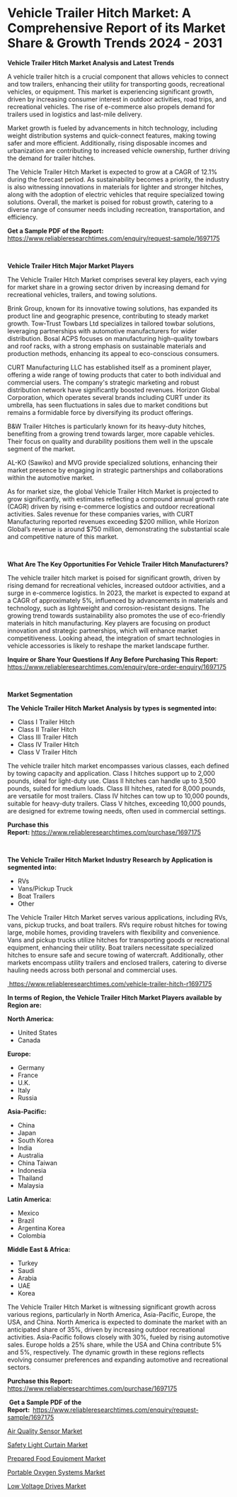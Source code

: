 <p><h1>Vehicle Trailer Hitch Market: A Comprehensive Report of its Market Share & Growth Trends 2024 - 2031</h1></p><p><strong>Vehicle Trailer Hitch Market Analysis and Latest Trends</strong></p>
<p><p>A vehicle trailer hitch is a crucial component that allows vehicles to connect and tow trailers, enhancing their utility for transporting goods, recreational vehicles, or equipment. This market is experiencing significant growth, driven by increasing consumer interest in outdoor activities, road trips, and recreational vehicles. The rise of e-commerce also propels demand for trailers used in logistics and last-mile delivery.</p><p>Market growth is fueled by advancements in hitch technology, including weight distribution systems and quick-connect features, making towing safer and more efficient. Additionally, rising disposable incomes and urbanization are contributing to increased vehicle ownership, further driving the demand for trailer hitches. </p><p>The Vehicle Trailer Hitch Market is expected to grow at a CAGR of 12.1% during the forecast period. As sustainability becomes a priority, the industry is also witnessing innovations in materials for lighter and stronger hitches, along with the adoption of electric vehicles that require specialized towing solutions. Overall, the market is poised for robust growth, catering to a diverse range of consumer needs including recreation, transportation, and efficiency.</p></p>
<p><strong>Get a Sample PDF of the Report:&nbsp;</strong> <a href="https://www.reliableresearchtimes.com/enquiry/request-sample/1697175?utm_campaign=1692&utm_medium=2&utm_source=Github&utm_content=ia&utm_term=20102024&utm_id=vehicle-trailer-hitch">https://www.reliableresearchtimes.com/enquiry/request-sample/1697175</a></p>
<p>&nbsp;</p>
<p><strong>Vehicle Trailer Hitch Major Market Players</strong></p>
<p><p>The Vehicle Trailer Hitch Market comprises several key players, each vying for market share in a growing sector driven by increasing demand for recreational vehicles, trailers, and towing solutions. </p><p>Brink Group, known for its innovative towing solutions, has expanded its product line and geographic presence, contributing to steady market growth. Tow-Trust Towbars Ltd specializes in tailored towbar solutions, leveraging partnerships with automotive manufacturers for wider distribution. Bosal ACPS focuses on manufacturing high-quality towbars and roof racks, with a strong emphasis on sustainable materials and production methods, enhancing its appeal to eco-conscious consumers.</p><p>CURT Manufacturing LLC has established itself as a prominent player, offering a wide range of towing products that cater to both individual and commercial users. The company's strategic marketing and robust distribution network have significantly boosted revenues. Horizon Global Corporation, which operates several brands including CURT under its umbrella, has seen fluctuations in sales due to market conditions but remains a formidable force by diversifying its product offerings.</p><p>B&W Trailer Hitches is particularly known for its heavy-duty hitches, benefiting from a growing trend towards larger, more capable vehicles. Their focus on quality and durability positions them well in the upscale segment of the market.</p><p>AL-KO (Sawiko) and MVG provide specialized solutions, enhancing their market presence by engaging in strategic partnerships and collaborations within the automotive market.</p><p>As for market size, the global Vehicle Trailer Hitch Market is projected to grow significantly, with estimates reflecting a compound annual growth rate (CAGR) driven by rising e-commerce logistics and outdoor recreational activities. Sales revenue for these companies varies, with CURT Manufacturing reported revenues exceeding $200 million, while Horizon Global’s revenue is around $750 million, demonstrating the substantial scale and competitive nature of this market.</p></p>
<p>&nbsp;</p>
<p><strong>What Are The Key Opportunities For Vehicle Trailer Hitch Manufacturers?</strong></p>
<p><p>The vehicle trailer hitch market is poised for significant growth, driven by rising demand for recreational vehicles, increased outdoor activities, and a surge in e-commerce logistics. In 2023, the market is expected to expand at a CAGR of approximately 5%, influenced by advancements in materials and technology, such as lightweight and corrosion-resistant designs. The growing trend towards sustainability also promotes the use of eco-friendly materials in hitch manufacturing. Key players are focusing on product innovation and strategic partnerships, which will enhance market competitiveness. Looking ahead, the integration of smart technologies in vehicle accessories is likely to reshape the market landscape further.</p></p>
<p><strong>Inquire or Share Your Questions If Any Before Purchasing This Report:</strong> <a href="https://www.reliableresearchtimes.com/enquiry/pre-order-enquiry/1697175?utm_campaign=1692&utm_medium=2&utm_source=Github&utm_content=ia&utm_term=20102024&utm_id=vehicle-trailer-hitch">https://www.reliableresearchtimes.com/enquiry/pre-order-enquiry/1697175</a></p>
<p>&nbsp;</p>
<p><strong>Market Segmentation</strong></p>
<p><strong>The Vehicle Trailer Hitch Market Analysis by types is segmented into:</strong></p>
<p><ul><li>Class I Trailer Hitch</li><li>Class II Trailer Hitch</li><li>Class III Trailer Hitch</li><li>Class IV Trailer Hitch</li><li>Class V Trailer Hitch</li></ul></p>
<p><p>The vehicle trailer hitch market encompasses various classes, each defined by towing capacity and application. Class I hitches support up to 2,000 pounds, ideal for light-duty use. Class II hitches can handle up to 3,500 pounds, suited for medium loads. Class III hitches, rated for 8,000 pounds, are versatile for most trailers. Class IV hitches can tow up to 10,000 pounds, suitable for heavy-duty trailers. Class V hitches, exceeding 10,000 pounds, are designed for extreme towing needs, often used in commercial settings.</p></p>
<p><strong>Purchase this Report:&nbsp;</strong><a href="https://www.reliableresearchtimes.com/purchase/1697175?utm_campaign=1692&utm_medium=2&utm_source=Github&utm_content=ia&utm_term=20102024&utm_id=vehicle-trailer-hitch">https://www.reliableresearchtimes.com/purchase/1697175</a></p>
<p>&nbsp;</p>
<p><strong>The Vehicle Trailer Hitch Market Industry Research by Application is segmented into:</strong></p>
<p><ul><li>RVs</li><li>Vans/Pickup Truck</li><li>Boat Trailers</li><li>Other</li></ul></p>
<p><p>The Vehicle Trailer Hitch Market serves various applications, including RVs, vans, pickup trucks, and boat trailers. RVs require robust hitches for towing large, mobile homes, providing travelers with flexibility and convenience. Vans and pickup trucks utilize hitches for transporting goods or recreational equipment, enhancing their utility. Boat trailers necessitate specialized hitches to ensure safe and secure towing of watercraft. Additionally, other markets encompass utility trailers and enclosed trailers, catering to diverse hauling needs across both personal and commercial uses.</p></p>
<p><a href="https://www.reliableresearchtimes.com/vehicle-trailer-hitch-r1697175?utm_campaign=1692&utm_medium=2&utm_source=Github&utm_content=ia&utm_term=20102024&utm_id=vehicle-trailer-hitch">&nbsp;https://www.reliableresearchtimes.com/vehicle-trailer-hitch-r1697175</a></p>
<p><strong>In terms of Region, the Vehicle Trailer Hitch Market Players available by Region are:</strong></p>
<p>
    <p> <strong> North America: </strong>
        <ul>
            <li>United States</li>
            <li>Canada</li>
        </ul>
        </p> 
    <p> <strong> Europe: </strong>
        <ul>
            <li>Germany</li>
            <li>France</li>
            <li>U.K.</li>
            <li>Italy</li>
            <li>Russia</li>
        </ul>
        </p> 
    <p> <strong> Asia-Pacific: </strong>
        <ul>
            <li>China</li>
            <li>Japan</li>
            <li>South Korea</li>
            <li>India</li>
            <li>Australia</li>
            <li>China Taiwan</li>
            <li>Indonesia</li>
            <li>Thailand</li>
            <li>Malaysia</li>
        </ul>
        </p> 
    <p> <strong> Latin America: </strong>
        <ul>
            <li>Mexico</li>
            <li>Brazil</li>
            <li>Argentina Korea</li>
            <li>Colombia</li>
        </ul>
        </p> 
    <p> <strong> Middle East & Africa: </strong>
        <ul>
            <li>Turkey</li>
            <li>Saudi</li>
            <li>Arabia</li>
            <li>UAE</li>
            <li>Korea</li>
        </ul>
    </p>
    </p>
<p><p>The Vehicle Trailer Hitch Market is witnessing significant growth across various regions, particularly in North America, Asia-Pacific, Europe, the USA, and China. North America is expected to dominate the market with an anticipated share of 35%, driven by increasing outdoor recreational activities. Asia-Pacific follows closely with 30%, fueled by rising automotive sales. Europe holds a 25% share, while the USA and China contribute 5% and 5%, respectively. The dynamic growth in these regions reflects evolving consumer preferences and expanding automotive and recreational sectors.</p></p>
<p><strong>Purchase this Report: </strong><a href="https://www.reliableresearchtimes.com/purchase/1697175?utm_campaign=1692&utm_medium=2&utm_source=Github&utm_content=ia&utm_term=20102024&utm_id=vehicle-trailer-hitch">https://www.reliableresearchtimes.com/purchase/1697175</a></p>
<p>&nbsp;<strong>Get a Sample PDF of the Report:&nbsp;&nbsp;</strong><a href="https://www.reliableresearchtimes.com/enquiry/request-sample/1697175?utm_campaign=1692&utm_medium=2&utm_source=Github&utm_content=ia&utm_term=20102024&utm_id=vehicle-trailer-hitch">https://www.reliableresearchtimes.com/enquiry/request-sample/1697175</a></p>
<p><strong></strong></p>
<p><p><a href="https://www.linkedin.com/pulse/global-perspectives-air-quality-sensor-market-trends-challenges-1f3vf?utm_campaign=1692&utm_medium=2&utm_source=Github&utm_content=ia&utm_term=20102024&utm_id=vehicle-trailer-hitch">Air Quality Sensor Market</a></p><p><a href="https://www.linkedin.com/pulse/safety-light-curtain-market-indicators-size-regional-breakdown-5crvf?utm_campaign=1692&utm_medium=2&utm_source=Github&utm_content=ia&utm_term=20102024&utm_id=vehicle-trailer-hitch">Safety Light Curtain Market</a></p><p><a href="https://www.linkedin.com/pulse/prepared-food-equipment-market-drivers-challenges-forecast-eytrf?utm_campaign=1692&utm_medium=2&utm_source=Github&utm_content=ia&utm_term=20102024&utm_id=vehicle-trailer-hitch">Prepared Food Equipment Market</a></p><p><a href="https://issuu.com/reportprime-2/docs/portable-oxygen-systems-market-size_24dae7d194cb83?utm_campaign=1692&utm_medium=2&utm_source=Github&utm_content=ia&utm_term=20102024&utm_id=vehicle-trailer-hitch">Portable Oxygen Systems Market</a></p><p><a href="https://www.linkedin.com/pulse/low-voltage-drives-market-share-size-trends-industry-analysis-t8byf?utm_campaign=1692&utm_medium=2&utm_source=Github&utm_content=ia&utm_term=20102024&utm_id=vehicle-trailer-hitch">Low Voltage Drives Market</a></p></p>